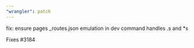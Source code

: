 ```yaml
---
"wrangler": patch
---
```


fix: ensure pages \_routes.json emulation in dev command handles .s and \*s

Fixes #3184
